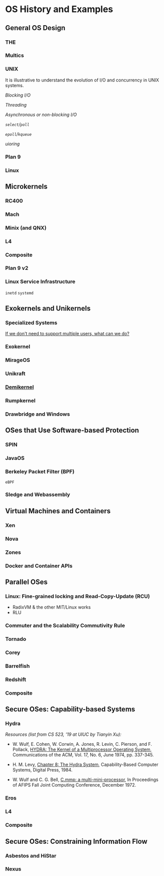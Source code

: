 # OS History and Examples

## General OS Design

### THE

### Multics

### UNIX

It is illustrative to understand the evolution of I/O and concurrency in UNIX systems.

*Blocking I/O*

*Threading*

*Asynchronous or non-blocking I/O*

*`select`/`poll`*

*`epoll`/`kqueue`*

*uioring*

### Plan 9

### Linux

## Microkernels

### RC400

### Mach

### Minix (and QNX)

### L4

### Composite

### Plan 9 v2

### Linux Service Infrastructure

`inetd`
`systemd`

## Exokernels and Unikernels

### Specialized Systems

[If we don't need to support multiple users, what can we do?](https://dl.acm.org/doi/pdf/10.1145/800215.806575)

### Exokernel

### MirageOS

### Unikraft

### [Demikernel](https://irenezhang.net/papers/demikernel-sosp21.pdf)

### Rumpkernel

### Drawbridge and Windows

## OSes that Use Software-based Protection

### SPIN

### JavaOS

### Berkeley Packet Filter (BPF)

`eBPF`

### Sledge and Webassembly

## Virtual Machines and Containers

### Xen

### Nova

### Zones

### Docker and Container APIs

## Parallel OSes

### Linux: Fine-grained locking and Read-Copy-Update (RCU)

- RadixVM & the other MIT/Linux works
- RLU

### Commuter and the Scalability Commutivity Rule

### Tornado

### Corey

### Barrelfish

### Redshift

### Composite

## Secure OSes: Capability-based Systems

### Hydra

*Resources (list from CS 523, '19 at UIUC by Tianyin Xu):*

- W. Wulf, E. Cohen, W. Corwin, A. Jones, R. Levin, C. Pierson, and F. Pollack, [HYDRA: The Kernel of a Multiprocessor Operating System](https://dl.acm.org/citation.cfm?id=364017), Communications of the ACM, Vol. 17, No. 6, June 1974, pp. 337-345.

- H. M. Levy, [Chapter 8: The Hydra System](https://homes.cs.washington.edu/~levy/capabook/Chapter6.pdf), Capability-Based Computer Systems, Digital Press, 1984.

- W. Wulf and C. G. Bell, [C.mmp: a multi-mini-processor](https://dl.acm.org/citation.cfm?id=1480098), In Proceedings of AFIPS Fall Joint Computing Conference, December 1972.

### Eros

### L4

### Composite

## Secure OSes: Constraining Information Flow

### Asbestos and HiStar

### Nexus
